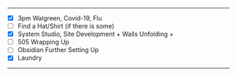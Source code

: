 

--- 
- [x] 3pm Walgreen, Covid-19, Flu
- [ ] Find a Hat/Shirt (if there is some)
- [x] System Studio, Site Development + Walls Unfolding + 
- [ ] 505 Wrapping Up
- [ ] Obsidian Further Setting Up
- [x] Laundry
---
